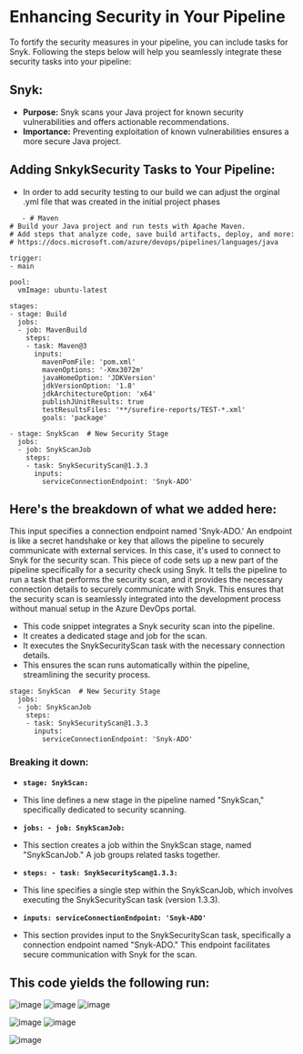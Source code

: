 # Enhancing Security in Your Pipeline

To fortify the security measures in your pipeline, you can include tasks for Snyk. Following the steps below will help you seamlessly integrate these security tasks into your pipeline:

## **Snyk:**
   - **Purpose:** Snyk scans your Java project for known security vulnerabilities and offers actionable recommendations.
   - **Importance:** Preventing exploitation of known vulnerabilities ensures a more secure Java project.

## Adding SnkykSecurity Tasks to Your Pipeline:
   - In order to add security testing to our build we can adjust the orginal .yml file that was created in the initial project phases

````
   - # Maven
# Build your Java project and run tests with Apache Maven.
# Add steps that analyze code, save build artifacts, deploy, and more:
# https://docs.microsoft.com/azure/devops/pipelines/languages/java

trigger:
- main

pool:
  vmImage: ubuntu-latest

stages:
- stage: Build
  jobs:
  - job: MavenBuild
    steps:
    - task: Maven@3
      inputs:
        mavenPomFile: 'pom.xml'
        mavenOptions: '-Xmx3072m'
        javaHomeOption: 'JDKVersion'
        jdkVersionOption: '1.8'
        jdkArchitectureOption: 'x64'
        publishJUnitResults: true
        testResultsFiles: '**/surefire-reports/TEST-*.xml'
        goals: 'package'

- stage: SnykScan  # New Security Stage
  jobs:
  - job: SnykScanJob
    steps:
    - task: SnykSecurityScan@1.3.3
      inputs:
        serviceConnectionEndpoint: 'Snyk-ADO'

````

## Here's the breakdown of what we added here:

This input specifies a connection endpoint named 'Snyk-ADO.' An endpoint is like a secret handshake or key that allows the pipeline to securely communicate with external services. In this case, it's used to connect to Snyk for the security scan.  This piece of code sets up a new part of the pipeline specifically for a security check using Snyk. It tells the pipeline to run a task that performs the security scan, and it provides the necessary connection details to securely communicate with Snyk. This ensures that the security scan is seamlessly integrated into the development process without manual setup in the Azure DevOps portal.

- This code snippet integrates a Snyk security scan into the pipeline.
- It creates a dedicated stage and job for the scan.
- It executes the SnykSecurityScan task with the necessary connection details.
- This ensures the scan runs automatically within the pipeline, streamlining the security process.

````
stage: SnykScan  # New Security Stage
  jobs:
  - job: SnykScanJob
    steps:
    - task: SnykSecurityScan@1.3.3
      inputs:
        serviceConnectionEndpoint: 'Snyk-ADO'
````

### **Breaking it down:**

- **`stage: SnykScan:`**
 - This line defines a new stage in the pipeline named "SnykScan," specifically dedicated to security scanning.

- **`jobs: - job: SnykScanJob:`**
 - This section creates a job within the SnykScan stage, named "SnykScanJob." A job groups related tasks together.

- **`steps: - task: SnykSecurityScan@1.3.3:`**
 - This line specifies a single step within the SnykScanJob, which involves executing the SnykSecurityScan task (version 1.3.3).

- **`inputs: serviceConnectionEndpoint: 'Snyk-ADO'`**
 - This section provides input to the SnykSecurityScan task, specifically a connection endpoint named "Snyk-ADO." This endpoint facilitates secure communication with Snyk for the scan.


## This code yields the following run:
![image](https://github.com/mindmotivate/ADO_Basic_Pipeline/assets/130941970/c2945cd8-db6a-49e9-b839-6cd78a0be5ea)
![image](https://github.com/mindmotivate/ADO_Basic_Pipeline/assets/130941970/4e185edd-2d47-4287-aef9-e3639c204a7c)
![image](https://github.com/mindmotivate/ADO_Basic_Pipeline/assets/130941970/03bbaacc-6e8b-467b-87a1-4fd7172b65bf)

![image](https://github.com/mindmotivate/ADO_Basic_Pipeline/assets/130941970/a9978e2f-5cae-4eff-a106-54d864330b7e)
![image](https://github.com/mindmotivate/ADO_Basic_Pipeline/assets/130941970/a8283fc3-4498-41d6-b23f-fca2c0140150)

![image](https://github.com/mindmotivate/ADO_Basic_Pipeline/assets/130941970/30654613-dd71-4e0a-82bb-e0f92b4ed14d)

